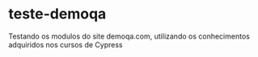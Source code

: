 # teste-demoqa
Testando os modulos do site demoqa.com, utilizando os conhecimentos adquiridos nos cursos de Cypress
